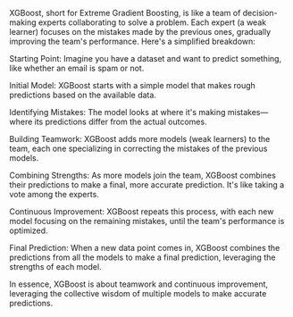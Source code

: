 XGBoost, short for Extreme Gradient Boosting, is like a team of decision-making experts collaborating to solve a problem. Each expert (a weak learner) focuses on the mistakes made by the previous ones, gradually improving the team's performance. Here's a simplified breakdown:

Starting Point: Imagine you have a dataset and want to predict something, like whether an email is spam or not.

Initial Model: XGBoost starts with a simple model that makes rough predictions based on the available data.

Identifying Mistakes: The model looks at where it's making mistakes—where its predictions differ from the actual outcomes.

Building Teamwork: XGBoost adds more models (weak learners) to the team, each one specializing in correcting the mistakes of the previous models.

Combining Strengths: As more models join the team, XGBoost combines their predictions to make a final, more accurate prediction. It's like taking a vote among the experts.

Continuous Improvement: XGBoost repeats this process, with each new model focusing on the remaining mistakes, until the team's performance is optimized.

Final Prediction: When a new data point comes in, XGBoost combines the predictions from all the models to make a final prediction, leveraging the strengths of each model.

In essence, XGBoost is about teamwork and continuous improvement, leveraging the collective wisdom of multiple models to make accurate predictions.





